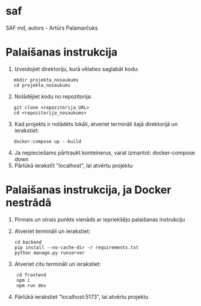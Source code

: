 # saf
SAF md, autors - Artūrs Palamarčuks
# Palaišanas instrukcija
1. Izveidojiet direktoriju, kurā vēlaties saglabāt kodu:
```
   mkdir projekta_nosaukums
   cd projekta_nosaukums
```
2. Nolādējiet kodu no repozitorija:
```
   git clone <repozitorija_URL>
   cd <repozitorija_nosaukums>
```
3. Kad projekts ir nolādēts lokāli, atveriet termināli šajā direktorijā un ierakstiet:
```
   docker-compose up --build
```
4. Ja nepieciešams pārtraukt konteinerus, varat izmantot:
   docker-compose down
5. Pārlūkā ierakstīt "localhost", lai atvērtu projektu

# Palaišanas instrukcija, ja Docker nestrādā

1. Pirmais un otrais punkts vienāds ar iepriekšējo palaišanas instrukciju

2. Atveriet termināli un ierakstiet:
    ```
    cd backend
    pip install --no-cache-dir -r requirements.txt
    python manage.py runserver
    ```

3. Atveriet citu termināli un ierakstiet:
```
    cd frontend
    npm i
    npm run dev
```
4. Pārlūkā ierakstiet "localhost:5173", lai atvērtu projektu
